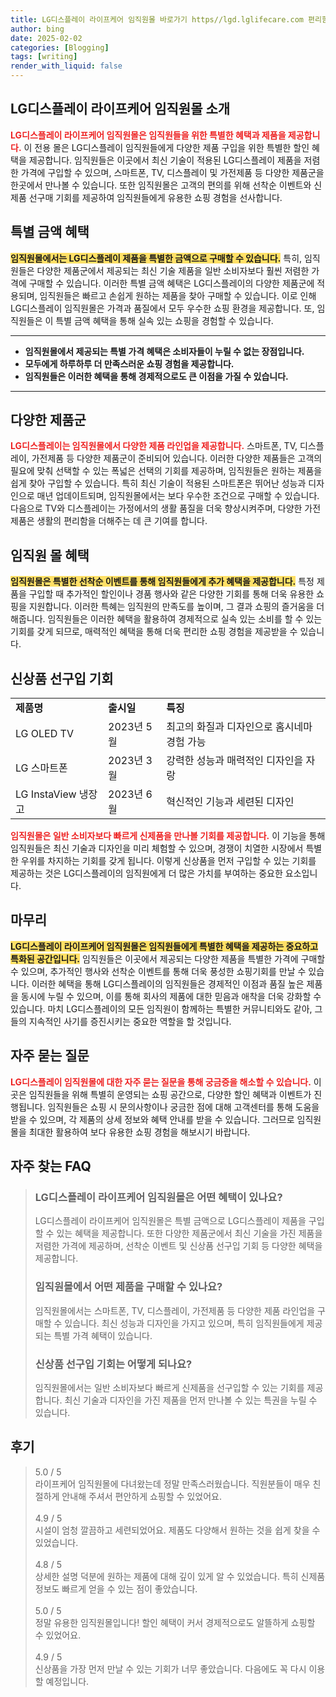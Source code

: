 ```yaml
---
title: LG디스플레이 라이프케어 임직원몰 바로가기 https//lgd.lglifecare.com 편리함
author: bing
date: 2025-02-02
categories: [Blogging]
tags: [writing]
render_with_liquid: false
---
```



<h2 id='LG디스플레이 라이프케어 임직원몰 소개'>LG디스플레이 라이프케어 임직원몰 소개</h2>

<p><b><span style="color: #ee2323;">LG디스플레이 라이프케어 임직원몰은 임직원들을 위한 특별한 혜택과 제품을 제공합니다.</span></b> 이 전용 몰은 LG디스플레이 임직원들에게 다양한 제품 구입을 위한 특별한 할인 혜택을 제공합니다. 임직원들은 이곳에서 최신 기술이 적용된 LG디스플레이 제품을 저렴한 가격에 구입할 수 있으며, 스마트폰, TV, 디스플레이 및 가전제품 등 다양한 제품군을 한곳에서 만나볼 수 있습니다. 또한 임직원몰은 고객의 편의를 위해 선착순 이벤트와 신제품 선구매 기회를 제공하여 임직원들에게 유용한 쇼핑 경험을 선사합니다.</p>

<h2 id='특별 금액 혜택'>특별 금액 혜택</h2>

<p><b><span style="background-color: #ffe066;">임직원몰에서는 LG디스플레이 제품을 특별한 금액으로 구매할 수 있습니다.</span></b> 특히, 임직원들은 다양한 제품군에서 제공되는 최신 기술 제품을 일반 소비자보다 훨씬 저렴한 가격에 구매할 수 있습니다. 이러한 특별 금액 혜택은 LG디스플레이의 다양한 제품군에 적용되며, 임직원들은 빠르고 손쉽게 원하는 제품을 찾아 구매할 수 있습니다. 이로 인해 LG디스플레이 임직원몰은 가격과 품질에서 모두 우수한 쇼핑 환경을 제공합니다. 또, 임직원들은 이 특별 금액 혜택을 통해 실속 있는 쇼핑을 경험할 수 있습니다.</p>

<hr />

<ul>
    <li><b>임직원몰에서 제공되는 특별 가격 혜택은 소비자들이 누릴 수 없는 장점입니다.</b></li>
    <li><b>모두에게 하루하루 더 만족스러운 쇼핑 경험을 제공합니다.</b></li>
    <li><b>임직원들은 이러한 혜택을 통해 경제적으로도 큰 이점을 가질 수 있습니다.</b></li>
</ul>

<hr />

<h2 id='다양한 제품군'>다양한 제품군</h2>

<p><b><span style="color: #ee2323;">LG디스플레이는 임직원몰에서 다양한 제품 라인업을 제공합니다.</span></b> 스마트폰, TV, 디스플레이, 가전제품 등 다양한 제품군이 준비되어 있습니다. 이러한 다양한 제품들은 고객의 필요에 맞춰 선택할 수 있는 폭넓은 선택의 기회를 제공하며, 임직원들은 원하는 제품을 쉽게 찾아 구입할 수 있습니다. 특히 최신 기술이 적용된 스마트폰은 뛰어난 성능과 디자인으로 매년 업데이트되며, 임직원몰에서는 보다 우수한 조건으로 구매할 수 있습니다. 다음으로 TV와 디스플레이는 가정에서의 생활 품질을 더욱 향상시켜주며, 다양한 가전제품은 생활의 편리함을 더해주는 데 큰 기여를 합니다.</p>

<h2 id='임직원 몰 혜택'>임직원 몰 혜택</h2>

<p><b><span style="background-color: #ffe066;">임직원몰은 특별한 선착순 이벤트를 통해 임직원들에게 추가 혜택을 제공합니다.</span></b> 특정 제품을 구입할 때 추가적인 할인이나 경품 행사와 같은 다양한 기회를 통해 더욱 유용한 쇼핑을 지원합니다. 이러한 특혜는 임직원의 만족도를 높이며, 그 결과 쇼핑의 즐거움을 더해줍니다. 임직원들은 이러한 혜택을 활용하여 경제적으로 실속 있는 소비를 할 수 있는 기회를 갖게 되므로, 매력적인 혜택을 통해 더욱 편리한 쇼핑 경험을 제공받을 수 있습니다.</p>

<h2 id='신상품 선구입 기회'>신상품 선구입 기회</h2>

<table>
    <tr>
        <td><b>제품명</b></td>
        <td><b>출시일</b></td>
        <td><b>특징</b></td>
    </tr>
    <tr>
        <td>LG OLED TV</td>
        <td>2023년 5월</td>
        <td>최고의 화질과 디자인으로 홈시네마 경험 가능</td>
    </tr>
    <tr>
        <td>LG 스마트폰</td>
        <td>2023년 3월</td>
        <td>강력한 성능과 매력적인 디자인을 자랑</td>
    </tr>
    <tr>
        <td>LG InstaView 냉장고</td>
        <td>2023년 6월</td>
        <td>혁신적인 기능과 세련된 디자인</td>
    </tr>
</table>

<p><b><span style="color: #ee2323;">임직원몰은 일반 소비자보다 빠르게 신제품을 만나볼 기회를 제공합니다.</span></b> 이 기능을 통해 임직원들은 최신 기술과 디자인을 미리 체험할 수 있으며, 경쟁이 치열한 시장에서 특별한 우위를 차지하는 기회를 갖게 됩니다. 이렇게 신상품을 먼저 구입할 수 있는 기회를 제공하는 것은 LG디스플레이의 임직원에게 더 많은 가치를 부여하는 중요한 요소입니다.</p>

<h2 id='마무리'>마무리</h2>

<p><b><span style="background-color: #ffe066;">LG디스플레이 라이프케어 임직원몰은 임직원들에게 특별한 혜택을 제공하는 중요하고 특화된 공간입니다.</span></b> 임직원들은 이곳에서 제공되는 다양한 제품을 특별한 가격에 구매할 수 있으며, 추가적인 행사와 선착순 이벤트를 통해 더욱 풍성한 쇼핑기회를 만날 수 있습니다. 이러한 혜택을 통해 LG디스플레이의 임직원들은 경제적인 이점과 품질 높은 제품을 동시에 누릴 수 있으며, 이를 통해 회사의 제품에 대한 믿음과 애착을 더욱 강화할 수 있습니다. 마치 LG디스플레이의 모든 임직원이 함께하는 특별한 커뮤니티와도 같아, 그들의 지속적인 사기를 증진시키는 중요한 역할을 할 것입니다.</p>

<h2 id='FAQ'>자주 묻는 질문</h2>

<p><b><span style="color: #ee2323;">LG디스플레이 임직원몰에 대한 자주 묻는 질문을 통해 궁금증을 해소할 수 있습니다.</span></b> 이곳은 임직원들을 위해 특별히 운영되는 쇼핑 공간으로, 다양한 할인 혜택과 이벤트가 진행됩니다. 임직원들은 쇼핑 시 문의사항이나 궁금한 점에 대해 고객센터를 통해 도움을 받을 수 있으며, 각 제품의 상세 정보와 혜택 안내를 받을 수 있습니다. 그러므로 임직원몰을 최대한 활용하여 보다 유용한 쇼핑 경험을 해보시기 바랍니다.</p>


<h2 id='자주_찾는_FAQ'>자주 찾는 FAQ</h2>
<div itemscope="" itemtype="https://schema.org/FAQPage"> 
<blockquote> 
<div itemscope="" itemprop="mainEntity" itemtype="https://schema.org/Question"> 
<h3 itemprop="name">LG디스플레이 라이프케어 임직원몰은 어떤 혜택이 있나요?</h3> 
<div itemscope="" itemprop="acceptedAnswer" itemtype="https://schema.org/Answer"> 
<span itemprop="text"> 
<p>LG디스플레이 라이프케어 임직원몰은 특별 금액으로 LG디스플레이 제품을 구입할 수 있는 혜택을 제공합니다. 또한 다양한 제품군에서 최신 기술을 가진 제품을 저렴한 가격에 제공하며, 선착순 이벤트 및 신상품 선구입 기회 등 다양한 혜택을 제공합니다.</p> 
</span> 
</div> 
</div> 
<div itemscope="" itemprop="mainEntity" itemtype="https://schema.org/Question"> 
<h3 itemprop="name">임직원몰에서 어떤 제품을 구매할 수 있나요?</h3> 
<div itemscope="" itemprop="acceptedAnswer" itemtype="https://schema.org/Answer"> 
<span itemprop="text"> 
<p>임직원몰에서는 스마트폰, TV, 디스플레이, 가전제품 등 다양한 제품 라인업을 구매할 수 있습니다. 최신 성능과 디자인을 가지고 있으며, 특히 임직원들에게 제공되는 특별 가격 혜택이 있습니다.</p> 
</span> 
</div> 
</div> 
<div itemscope="" itemprop="mainEntity" itemtype="https://schema.org/Question"> 
<h3 itemprop="name">신상품 선구입 기회는 어떻게 되나요?</h3> 
<div itemscope="" itemprop="acceptedAnswer" itemtype="https://schema.org/Answer"> 
<span itemprop="text"> 
<p>임직원몰에서는 일반 소비자보다 빠르게 신제품을 선구입할 수 있는 기회를 제공합니다. 최신 기술과 디자인을 가진 제품을 먼저 만나볼 수 있는 특권을 누릴 수 있습니다.</p> 
</span> 
</div> 
</div> 
</blockquote> 
</div>
<h2 id='후기'>후기</h2>
<div itemscope itemtype="https://schema.org/Product">
  <blockquote>
  <div itemprop="review" itemscope itemtype="https://schema.org/Review">
      <div itemprop="reviewRating" itemscope itemtype="https://schema.org/Rating"> <span itemprop="ratingValue">5.0</span> / <span itemprop="bestRating">5</span> </div>
      <span itemprop="reviewBody">라이프케어 임직원몰에 다녀왔는데 정말 만족스러웠습니다. 직원분들이 매우 친절하게 안내해 주셔서 편안하게 쇼핑할 수 있었어요.</span>
  </div>
  <br>
  <div itemprop="review" itemscope itemtype="https://schema.org/Review">
      <div itemprop="reviewRating" itemscope itemtype="https://schema.org/Rating"> <span itemprop="ratingValue">4.9</span> / <span itemprop="bestRating">5</span> </div>
      <span itemprop="reviewBody">시설이 엄청 깔끔하고 세련되었어요. 제품도 다양해서 원하는 것을 쉽게 찾을 수 있었습니다.</span>
  </div>
  <br>
  <div itemprop="review" itemscope itemtype="https://schema.org/Review">
      <div itemprop="reviewRating" itemscope itemtype="https://schema.org/Rating"> <span itemprop="ratingValue">4.8</span> / <span itemprop="bestRating">5</span> </div>
      <span itemprop="reviewBody">상세한 설명 덕분에 원하는 제품에 대해 깊이 있게 알 수 있었습니다. 특히 신제품 정보도 빠르게 얻을 수 있는 점이 좋았습니다.</span>
  </div>
  <br>
  <div itemprop="review" itemscope itemtype="https://schema.org/Review">
      <div itemprop="reviewRating" itemscope itemtype="https://schema.org/Rating"> <span itemprop="ratingValue">5.0</span> / <span itemprop="bestRating">5</span> </div>
      <span itemprop="reviewBody">정말 유용한 임직원몰입니다! 할인 혜택이 커서 경제적으로도 알뜰하게 쇼핑할 수 있었어요.</span>
  </div>
  <br>
  <div itemprop="review" itemscope itemtype="https://schema.org/Review">
      <div itemprop="reviewRating" itemscope itemtype="https://schema.org/Rating"> <span itemprop="ratingValue">4.9</span> / <span itemprop="bestRating">5</span> </div>
      <span itemprop="reviewBody">신상품을 가장 먼저 만날 수 있는 기회가 너무 좋았습니다. 다음에도 꼭 다시 이용할 예정입니다.</span>
  </div>
  </blockquote>
</div>
